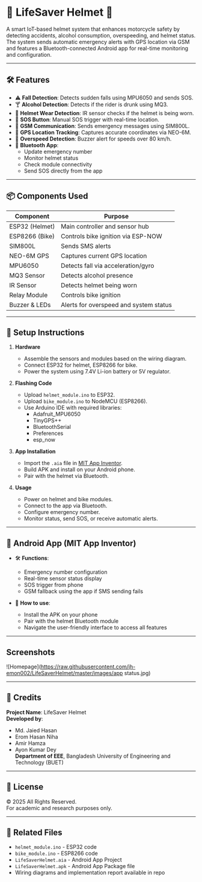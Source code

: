 # 🧢 LifeSaver Helmet 🚨

A smart IoT-based helmet system that enhances motorcycle safety by detecting accidents, alcohol consumption, overspeeding, and helmet status. The system sends automatic emergency alerts with GPS location via GSM and features a Bluetooth-connected Android app for real-time monitoring and configuration.

---

## 🛠️ Features

- ⚠️ **Fall Detection**: Detects sudden falls using MPU6050 and sends SOS.
- 🍸 **Alcohol Detection**: Detects if the rider is drunk using MQ3.
- 🧢 **Helmet Wear Detection**: IR sensor checks if the helmet is being worn.
- 🚨 **SOS Button**: Manual SOS trigger with real-time location.
- 📡 **GSM Communication**: Sends emergency messages using SIM800L.
- 📍 **GPS Location Tracking**: Captures accurate coordinates via NEO-6M.
- 🚦 **Overspeed Detection**: Buzzer alert for speeds over 80 km/h.
- 📲 **Bluetooth App**:
  - Update emergency number
  - Monitor helmet status
  - Check module connectivity
  - Send SOS directly from the app

---

## 📦 Components Used

| Component        | Purpose                              |
|------------------|--------------------------------------|
| ESP32 (Helmet)   | Main controller and sensor hub       |
| ESP8266 (Bike)   | Controls bike ignition via ESP-NOW   |
| SIM800L          | Sends SMS alerts                     |
| NEO-6M GPS       | Captures current GPS location        |
| MPU6050          | Detects fall via acceleration/gyro  |
| MQ3 Sensor       | Detects alcohol presence             |
| IR Sensor        | Detects helmet being worn            |
| Relay Module     | Controls bike ignition               |
| Buzzer & LEDs    | Alerts for overspeed and system status |

---

## 🔧 Setup Instructions

1. **Hardware**
   - Assemble the sensors and modules based on the wiring diagram.
   - Connect ESP32 for helmet, ESP8266 for bike.
   - Power the system using 7.4V Li-ion battery or 5V regulator.

2. **Flashing Code**
   - Upload `helmet_module.ino` to ESP32.
   - Upload `bike_module.ino` to NodeMCU (ESP8266).
   - Use Arduino IDE with required libraries:
     - Adafruit_MPU6050
     - TinyGPS++
     - BluetoothSerial
     - Preferences
     - esp_now

3. **App Installation**
   - Import the `.aia` file in [MIT App Inventor](https://appinventor.mit.edu/).
   - Build APK and install on your Android phone.
   - Pair with the helmet via Bluetooth.

4. **Usage**
   - Power on helmet and bike modules.
   - Connect to the app via Bluetooth.
   - Configure emergency number.
   - Monitor status, send SOS, or receive automatic alerts.

---

## 📱 Android App (MIT App Inventor)

- 🛠️ **Functions**:
  - Emergency number configuration
  - Real-time sensor status display
  - SOS trigger from phone
  - GSM fallback using the app if SMS sending fails

- 📲 **How to use**:
  - Install the APK on your phone
  - Pair with the helmet Bluetooth module
  - Navigate the user-friendly interface to access all features


---
## Screenshots
![Homepage](https://raw.githubusercontent.com/jh-emon002/LifeSaverHelmet/master/images/app status.jpg)




---
## 👥 Credits

**Project Name**: LifeSaver Helmet  
**Developed by**:  
- Md. Jaied Hasan  
- Erom Hasan Niha  
- Amir Hamza  
- Ayon Kumar Dey  
**Department of EEE**, Bangladesh University of Engineering and Technology (BUET)

---

## 📜 License

© 2025 All Rights Reserved.  
For academic and research purposes only.

---

## 📎 Related Files

- `helmet_module.ino` - ESP32 code  
- `bike_module.ino` - ESP8266 code  
- `LifeSaverHelmet.aia` - Android App Project
-  `LifeSaverHelmet.apk` - Android App Package file  
- Wiring diagrams and implementation report available in repo
